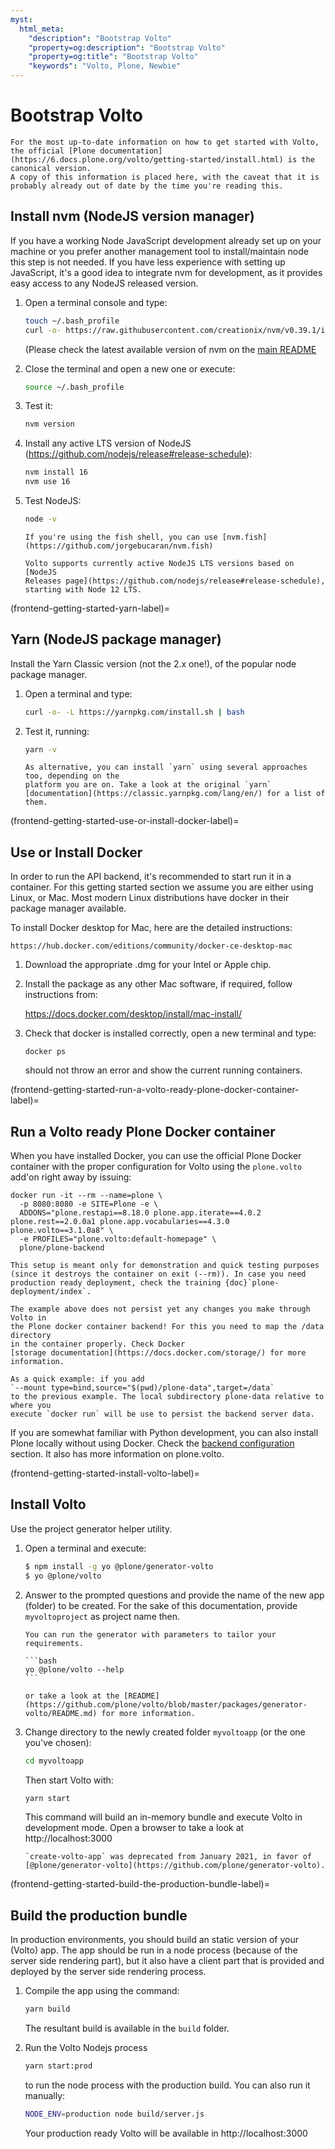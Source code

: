 ```yaml
---
myst:
  html_meta:
    "description": "Bootstrap Volto"
    "property=og:description": "Bootstrap Volto"
    "property=og:title": "Bootstrap Volto"
    "keywords": "Volto, Plone, Newbie"
---
```


# Bootstrap Volto

```{warning}
For the most up-to-date information on how to get started with Volto, the official [Plone documentation](https://6.docs.plone.org/volto/getting-started/install.html) is the canonical version.
A copy of this information is placed here, with the caveat that it is probably already out of date by the time you're reading this.
```

## Install nvm (NodeJS version manager)

If you have a working Node JavaScript development already set up on your machine or you prefer
another management tool to install/maintain node this step is not needed. If you have less
experience with setting up JavaScript, it's a good idea to integrate nvm for development, as
it provides easy access to any NodeJS released version.

1.  Open a terminal console and type:

    ```bash
    touch ~/.bash_profile
    curl -o- https://raw.githubusercontent.com/creationix/nvm/v0.39.1/install.sh | bash
    ```

    (Please check the latest available version of nvm on the [main README](https://github.com/nvm-sh/nvm)

2.  Close the terminal and open a new one or execute:

    ```bash
    source ~/.bash_profile
    ```

3.  Test it:

    ```bash
    nvm version
    ```

4.  Install any active LTS version of NodeJS (https://github.com/nodejs/release#release-schedule):

    ```bash
    nvm install 16
    nvm use 16
    ```

5.  Test NodeJS:

    ```bash
    node -v
    ```

    ```{note}
    If you're using the fish shell, you can use [nvm.fish](https://github.com/jorgebucaran/nvm.fish)
    ```

    ```{note}
    Volto supports currently active NodeJS LTS versions based on [NodeJS
    Releases page](https://github.com/nodejs/release#release-schedule), starting with Node 12 LTS.
    ```


(frontend-getting-started-yarn-label)=

## Yarn (NodeJS package manager)

Install the Yarn Classic version (not the 2.x one!), of the popular node package manager.

1. Open a terminal and type:

    ```bash
    curl -o- -L https://yarnpkg.com/install.sh | bash
    ```

2. Test it, running:

    ```bash
    yarn -v
    ```

    ```{tip}
    As alternative, you can install `yarn` using several approaches too, depending on the
    platform you are on. Take a look at the original `yarn`
    [documentation](https://classic.yarnpkg.com/lang/en/) for a list of them.
    ```


(frontend-getting-started-use-or-install-docker-label)=

## Use or Install Docker

In order to run the API backend, it's recommended to start run it in a container.
For this getting started section we assume you are either using Linux, or Mac. Most
modern Linux distributions have docker in their package manager available.

To install Docker desktop for Mac, here are the detailed instructions:

    https://hub.docker.com/editions/community/docker-ce-desktop-mac

1. Download the appropriate .dmg for your Intel or Apple chip.

2. Install the package as any other Mac software, if required, follow
   instructions from:

    https://docs.docker.com/desktop/install/mac-install/

3. Check that docker is installed correctly, open a new terminal and type:

    ```shell
    docker ps
    ```

    should not throw an error and show the current running containers.


(frontend-getting-started-run-a-volto-ready-plone-docker-container-label)=

## Run a Volto ready Plone Docker container

When you have installed Docker, you can use the official Plone Docker container with the proper configuration for Volto using the `plone.volto` add'on right away by issuing:

```shell
docker run -it --rm --name=plone \
  -p 8080:8080 -e SITE=Plone -e \
  ADDONS="plone.restapi==8.18.0 plone.app.iterate==4.0.2 plone.rest==2.0.0a1 plone.app.vocabularies==4.3.0 plone.volto==3.1.0a8" \
  -e PROFILES="plone.volto:default-homepage" \
  plone/plone-backend
```

```{tip}
This setup is meant only for demonstration and quick testing purposes (since it destroys the container on exit (--rm)). In case you need production ready deployment, check the training {doc}`plone-deployment/index`.
```

```{note}
The example above does not persist yet any changes you make through Volto in
the Plone docker container backend! For this you need to map the /data directory
in the container properly. Check Docker
[storage documentation](https://docs.docker.com/storage/) for more information.

As a quick example: if you add
`--mount type=bind,source="$(pwd)/plone-data",target=/data`
to the previous example. The local subdirectory plone-data relative to where you
execute `docker run` will be use to persist the backend server data.
```

If you are somewhat familiar with Python development, you can also install Plone locally
without using Docker. Check the [backend configuration](../configuration/backend.md) section.
It also has more information on plone.volto.


(frontend-getting-started-install-volto-label)=

## Install Volto

Use the project generator helper utility.

1.  Open a terminal and execute:

    ```bash
    $ npm install -g yo @plone/generator-volto
    $ yo @plone/volto
    ```

2.  Answer to the prompted questions and provide the name of the new app (folder) to be created. For the sake of this documentation, provide `myvoltoproject` as project name then.

    ````{note}
    You can run the generator with parameters to tailor your requirements.

    ```bash
    yo @plone/volto --help
    ```

    or take a look at the [README](https://github.com/plone/volto/blob/master/packages/generator-volto/README.md) for more information.
    ````

3.  Change directory to the newly created folder `myvoltoapp` (or the one you've chosen):
    ```bash
    cd myvoltoapp
    ```

    Then start Volto with:

    ```bash
    yarn start
    ```

    This command will build an in-memory bundle and execute Volto in development mode.
    Open a browser to take a look at http://localhost:3000

    ```{danger}
    `create-volto-app` was deprecated from January 2021, in favor of [@plone/generator-volto](https://github.com/plone/generator-volto).
    ```


(frontend-getting-started-build-the-production-bundle-label)=

## Build the production bundle

In production environments, you should build an static version of your (Volto) app. The
app should be run in a node process (because of the server side rendering
part), but it also have a client part that is provided and deployed by the server
side rendering process.

1.  Compile the app using the command:

    ```bash
    yarn build
    ```
    The resultant build is available in the `build` folder.

2.  Run the Volto Nodejs process
    ```bash
    yarn start:prod
    ```

    to run the node process with the production build. You can also run it manually:

    ```bash
    NODE_ENV=production node build/server.js
    ```
    Your production ready Volto will be available in http://localhost:3000

